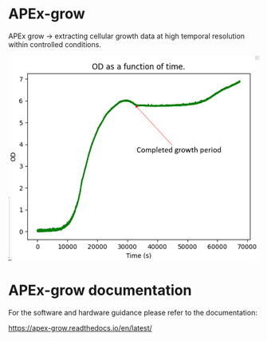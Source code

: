 # APEx-grow
APEx grow -> extracting cellular growth data at high temporal resolution within controlled conditions.

![Growth curve](docs/images/Growth-Curve.png)



# APEx-grow documentation

For the software and hardware guidance please refer to the documentation:

https://apex-grow.readthedocs.io/en/latest/
